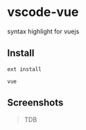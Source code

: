 # vscode-vue
syntax highlight for vuejs

## Install

```
ext install

vue
```

## Screenshots

> TDB